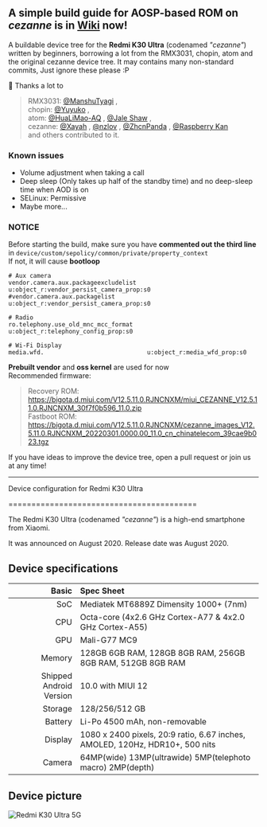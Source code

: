## A simple build guide for AOSP-based ROM on _cezanne_ is in [Wiki](https://github.com/coolscode/device_xiaomi_cezanne/wiki) now!
A buildable device tree for the __Redmi K30 Ultra__ (codenamed _"cezanne"_) written by beginners, borrowing a lot from the RMX3031, chopin, atom and the original cezanne device tree. It may contains many non-standard commits, Just ignore these please :P

💖 Thanks a lot to  
> RMX3031: [@ManshuTyagi](https://github.com/ManshuTyagi) ,  
chopin: [@Yuyuko](https://github.com/Yuyuko1024) ,  
atom: [@HuaLiMao-AQ](https://github.com/HuaLiMao-AQ) , [@Jale Shaw](https://github.com/xjl12) ,  
cezanne: [@Xayah](https://github.com/XayahSuSuSu) , [@nzlov](https://github.com/nzlov) , [@ZhcnPanda](https://github.com/ZhcnPanda) , [@Raspberry Kan](https://github.com/Raspberry-Monster)  
and others contributed to it.

### Known issues
- Volume adjustment when taking a call
- Deep sleep (Only takes up half of the standby time) and no deep-sleep time when AOD is on
- SELinux: Permissive
- Maybe more...

### NOTICE
Before starting the build, make sure you have __commented out the third line__ in `device/custom/sepolicy/common/private/property_context`  
If not, it will cause __bootloop__

```
# Aux camera
vendor.camera.aux.packageexcludelist   u:object_r:vendor_persist_camera_prop:s0
#vendor.camera.aux.packagelist          u:object_r:vendor_persist_camera_prop:s0

# Radio
ro.telephony.use_old_mnc_mcc_format    u:object_r:telephony_config_prop:s0

# Wi-Fi Display
media.wfd.                             u:object_r:media_wfd_prop:s0
```

__Prebuilt vendor__ and __oss kernel__ are used for now  
Recommended firmware:
> Recovery ROM: https://bigota.d.miui.com/V12.5.11.0.RJNCNXM/miui_CEZANNE_V12.5.11.0.RJNCNXM_30f7f0b596_11.0.zip  
> Fastboot ROM: https://bigota.d.miui.com/V12.5.11.0.RJNCNXM/cezanne_images_V12.5.11.0.RJNCNXM_20220301.0000.00_11.0_cn_chinatelecom_39cae9b023.tgz

If you have ideas to improve the device tree, open a pull request or join us at any time!


---
Device configuration for Redmi K30 Ultra

=========================================

The Redmi K30 Ultra (codenamed _"cezanne"_) is a high-end smartphone from Xiaomi.

It was announced on August 2020. Release date was August 2020.

## Device specifications

Basic   | Spec Sheet
-------:|:-------------------------
SoC     | Mediatek MT6889Z Dimensity 1000+ (7nm)
CPU     | Octa-core (4x2.6 GHz Cortex-A77 & 4x2.0 GHz Cortex-A55)
GPU     | Mali-G77 MC9
Memory  | 128GB 6GB RAM, 128GB 8GB RAM, 256GB 8GB RAM, 512GB 8GB RAM
Shipped Android Version | 10.0 with MIUI 12
Storage | 128/256/512 GB
Battery | Li-Po 4500 mAh, non-removable
Display | 1080 x 2400 pixels, 20:9 ratio, 6.67 inches, AMOLED, 120Hz, HDR10+, 500 nits
Camera  | 64MP(wide) 13MP(ultrawide) 5MP(telephoto macro) 2MP(depth)
## Device picture

![Redmi K30 Ultra 5G ](https://fdn2.gsmarena.com/vv/pics/xiaomi/xiaomi-redmi-k30-ultra-1.jpg "Redmi K30 Ultra 5G")
